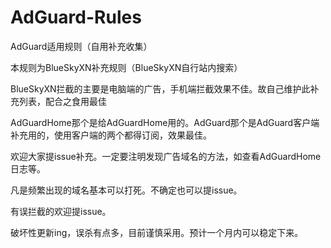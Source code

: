 # AdGuard-Rules
AdGuard适用规则（自用补充收集）

本规则为BlueSkyXN补充规则（BlueSkyXN自行站内搜索）

BlueSkyXN拦截的主要是电脑端的广告，手机端拦截效果不佳。故自己维护此补充列表，配合之食用最佳

AdGuardHome那个是给AdGuardHome用的。AdGuard那个是AdGuard客户端补充用的，使用客户端的两个都得订阅，效果最佳。

欢迎大家提issue补充。一定要注明发现广告域名的方法，如查看AdGuardHome日志等。

凡是频繁出现的域名基本可以打死。不确定也可以提issue。

有误拦截的欢迎提issue。

破坏性更新ing，误杀有点多，目前谨慎采用。预计一个月内可以稳定下来。
